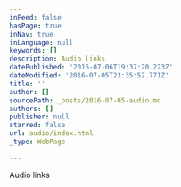 ```yaml
---
inFeed: false
hasPage: true
inNav: true
inLanguage: null
keywords: []
description: Audio links
datePublished: '2016-07-06T19:37:20.223Z'
dateModified: '2016-07-05T23:35:52.771Z'
title: ''
author: []
sourcePath: _posts/2016-07-05-audio.md
authors: []
publisher: null
starred: false
url: audio/index.html
_type: WebPage

---
```

Audio links
